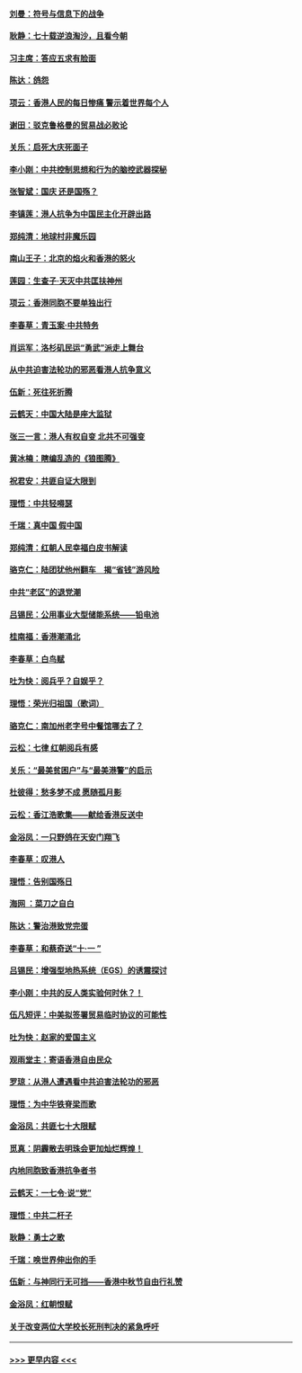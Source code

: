 #### [刘曼：符号与信息下的战争](../pages/nsc993/n11564655.md?t=10032101) 
#### [耿静：七十载逆浪淘沙，且看今朝](../pages/nsc993/n11564520.md?t=10032101) 
#### [习主席：答应五求有脸面](../pages/nsc993/n11563953.md?t=10032101) 
#### [陈达：鸽怨](../pages/nsc993/n11561879.md?t=10032101) 
#### [项云：香港人民的每日惨痛  警示着世界每个人](../pages/nsc993/n11559273.md?t=10032101) 
#### [谢田：驳克鲁格曼的贸易战必败论](../pages/nsc993/n11555840.md?t=10032101) 
#### [关乐：启死大庆死面子](../pages/nsc993/n11556823.md?t=10032101) 
#### [李小刚：中共控制思想和行为的脑控武器探秘](../pages/nsc993/n11556776.md?t=10032101) 
#### [张智斌：国庆  还是国殇？](../pages/nsc993/n11556617.md?t=10032101) 
#### [李镇莲：港人抗争为中国民主化开辟出路](../pages/nsc993/n11556570.md?t=10032101) 
#### [郑纯清：地球村非魔乐园](../pages/nsc993/n11555415.md?t=10032101) 
#### [南山王子：北京的焰火和香港的怒火](../pages/nsc993/n11555318.md?t=10032101) 
#### [莲园：生查子·天灭中共匡扶神州](../pages/nsc993/n11555302.md?t=10032101) 
#### [项云：香港同胞不要单独出行](../pages/nsc993/n11555276.md?t=10032101) 
#### [李春草：青玉案‧中共特务](../pages/nsc993/n11552356.md?t=10032101) 
#### [肖运军：洛杉矶民运“勇武”派走上舞台](../pages/nsc993/n11551595.md?t=10032101) 
#### [从中共迫害法轮功的邪恶看港人抗争意义](../pages/nsc993/n11540858.md?t=10032101) 
#### [伍新：死往死折腾](../pages/nsc993/n11550174.md?t=10032101) 
#### [云鹤天：中国大陆是座大监狱](../pages/nsc993/n11550155.md?t=10032101) 
#### [张三一言：港人有权自变 北共不可强变](../pages/nsc993/n11550132.md?t=10032101) 
#### [黄冰楠：瞎编乱造的《狼图腾》](../pages/nsc993/n11550082.md?t=10032101) 
#### [祝君安：共匪自证大限到](../pages/nsc993/n11550041.md?t=10032101) 
#### [理悟：中共轻嘚瑟](../pages/nsc993/n11547978.md?t=10032101) 
#### [千瑞：真中国 假中国](../pages/nsc993/n11547865.md?t=10032101) 
#### [郑纯清：红朝人民幸福白皮书解读](../pages/nsc993/n11547499.md?t=10032101) 
#### [骆克仁：陆团犹他州翻车　揭“省钱”游风险](../pages/nsc993/n11546977.md?t=10032101) 
#### [中共“老区”的退党潮](../pages/nsc993/n11545995.md?t=10032101) 
#### [吕锡民：公用事业大型储能系统——铅电池](../pages/nsc993/n11545701.md?t=10032101) 
#### [桂南福：香港潮涌北](../pages/nsc993/n11545682.md?t=10032101) 
#### [李春草：白鸟赋](../pages/nsc993/n11545663.md?t=10032101) 
#### [吐为快：阅兵乎？自娱乎？](../pages/nsc993/n11545625.md?t=10032101) 
#### [理悟：荣光归祖国（歌词）](../pages/nsc993/n11545616.md?t=10032101) 
#### [骆克仁：南加州老字号中餐馆哪去了？](../pages/nsc993/n11545120.md?t=10032101) 
#### [云松：七律 红朝阅兵有感](../pages/nsc993/n11542394.md?t=10032101) 
#### [关乐：“最美贫困户”与“最美港警”的启示](../pages/nsc993/n11542252.md?t=10032101) 
#### [杜彼得：愁多梦不成 愿随孤月影](../pages/nsc993/n11540296.md?t=10032101) 
#### [云松：香江浩歌集——献给香港反送中](../pages/nsc993/n11540149.md?t=10032101) 
#### [金浴凤：一只野鸽在天安门翔飞](../pages/nsc993/n11540280.md?t=10032101) 
#### [李春草：叹港人](../pages/nsc993/n11540119.md?t=10032101) 
#### [理悟：告别国殇日](../pages/nsc993/n11539610.md?t=10032101) 
#### [海网 ：菜刀之自白](../pages/nsc993/n11539597.md?t=10032101) 
#### [陈达：警治港致党完蛋](../pages/nsc993/n11538127.md?t=10032101) 
#### [李春草：和蔡奇送“十·一 ”](../pages/nsc993/n11537810.md?t=10032101) 
#### [吕锡民：增强型地热系统（EGS）的诱震探讨](../pages/nsc993/n11537765.md?t=10032101) 
#### [李小刚：中共的反人类实验何时休？！](../pages/nsc993/n11537669.md?t=10032101) 
#### [伍凡短评：中美拟签署贸易临时协议的可能性](../pages/nsc993/n11536773.md?t=10032101) 
#### [吐为快：赵家的爱国主义](../pages/nsc993/n11536750.md?t=10032101) 
#### [观雨堂主：寄语香港自由民众](../pages/nsc993/n11536735.md?t=10032101) 
#### [罗琼：从港人遭遇看中共迫害法轮功的邪恶](../pages/nsc993/n11507862.md?t=10032101) 
#### [理悟：为中华铁脊梁而歌](../pages/nsc993/n11534458.md?t=10032101) 
#### [金浴凤：共匪七十大限赋](../pages/nsc993/n11534434.md?t=10032101) 
#### [觅真：阴霾散去明珠会更加灿烂辉煌！](../pages/nsc993/n11531858.md?t=10032101) 
#### [内地同胞致香港抗争者书](../pages/nsc993/n11531645.md?t=10032101) 
#### [云鹤天：一七令‧说“党”](../pages/nsc993/n11529099.md?t=10032101) 
#### [理悟：中共二杆子](../pages/nsc993/n11529046.md?t=10032101) 
#### [耿静：勇士之歌](../pages/nsc993/n11527562.md?t=10032101) 
#### [千瑞：唤世界伸出你的手](../pages/nsc993/n11526942.md?t=10032101) 
#### [伍新：与神同行无可挡——香港中秋节自由行礼赞](../pages/nsc993/n11526801.md?t=10032101) 
#### [金浴凤：红朝恨赋](../pages/nsc993/n11524312.md?t=10032101) 
#### [关于改变两位大学校长死刑判决的紧急呼吁](../pages/nsc993/n11524103.md?t=10032101) 

----
#### [ >>> 更早内容 <<< ](../indexes/nsc993-earlier.md)
